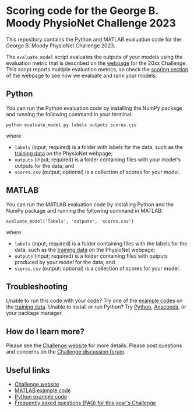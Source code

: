 # Scoring code for the George B. Moody PhysioNet Challenge 2023

This repository contains the Python and MATLAB evaluation code for the George B. Moody PhysioNet Challenge 2023.

The `evaluate_model` script evaluates the outputs of your models using the evaluation metric that is described on the [webpage](https://physionetchallenges.org/20x/) for the 20xx Challenge. This script reports multiple evaluation metrics, so check the [scoring section](https://physionetchallenges.org/20xx/#scoring) of the webpage to see how we evaluate and rank your models.

## Python

You can run the Python evaluation code by installing the NumPy package and running the following command in your terminal:

    python evaluate_model.py labels outputs scores.csv

where

- `labels` (input; required) is a folder with labels for the data, such as the [training data](https://physionetchallenges.org/20xx/#data) on the PhysioNet webpage;
- `outputs` (input; required) is a folder containing files with your model's outputs for the data; and
- `scores.csv` (output; optional) is a collection of scores for your model.

## MATLAB

You can run the MATLAB evaluation code by installing Python and the NumPy package and running the following command in MATLAB:

    evaluate_model('labels', 'outputs', 'scores.csv')

where

- `labels` (input; required) is a folder containing files with the labels for the data, such as the [training data](https://physionetchallenges.org/20xx/#data) on the PhysioNet webpage;
- `outputs` (input; required) is a folder containing files with outputs produced by your model for the data; and
- `scores.csv` (output; optional) is a collection of scores for your model.

## Troubleshooting

Unable to run this code with your code? Try one of the [example codes](https://physionetchallenges.org/20xx/#submissions) on the [training data](https://physionetchallenges.org/20xx/#data). Unable to install or run Python? Try [Python](https://www.python.org/downloads/), [Anaconda](https://www.anaconda.com/products/individual), or your package manager.

## How do I learn more?

Please see the [Challenge website](https://physionetchallenges.org/20xx/) for more details. Please post questions and concerns on the [Challenge discussion forum](https://groups.google.com/forum/#!forum/physionet-challenges).

## Useful links

- [Challenge website](https://physionetchallenges.org/20xx/)
- [MATLAB example code](https://github.com/physionetchallenges/matlab-example-20xx)
- [Python example code](https://github.com/physionetchallenges/python-example-20xx)
- [Frequently asked questions (FAQ) for this year's Challenge](https://physionetchallenges.org/2023/faq/)

